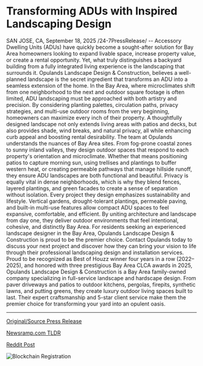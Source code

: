# Transforming ADUs with Inspired Landscaping Design

SAN JOSE, CA, September 18, 2025 /24-7PressRelease/ -- Accessory Dwelling Units (ADUs) have quickly become a sought-after solution for Bay Area homeowners looking to expand livable space, increase property value, or create a rental opportunity. Yet, what truly distinguishes a backyard building from a fully integrated living experience is the landscaping that surrounds it. Opulands Landscape Design & Construction, believes a well-planned landscape is the secret ingredient that transforms an ADU into a seamless extension of the home.  In the Bay Area, where microclimates shift from one neighborhood to the next and outdoor square footage is often limited, ADU landscaping must be approached with both artistry and precision. By considering planting palettes, circulation paths, privacy strategies, and multi-use outdoor rooms from the very beginning, homeowners can maximize every inch of their property. A thoughtfully designed landscape not only extends living areas with patios and decks, but also provides shade, wind breaks, and natural privacy, all while enhancing curb appeal and boosting rental desirability.  The team at Opulands understands the nuances of Bay Area sites. From fog-prone coastal zones to sunny inland valleys, they design outdoor spaces that respond to each property's orientation and microclimate. Whether that means positioning patios to capture morning sun, using trellises and plantings to buffer western heat, or creating permeable pathways that manage hillside runoff, they ensure ADU landscapes are both functional and beautiful. Privacy is equally vital in dense neighborhoods, which is why they blend fences, layered plantings, and green facades to create a sense of separation without isolation.  Every project they design emphasizes sustainability and lifestyle. Vertical gardens, drought-tolerant plantings, permeable paving, and built-in multi-use features allow compact ADU spaces to feel expansive, comfortable, and efficient. By uniting architecture and landscape from day one, they deliver outdoor environments that feel intentional, cohesive, and distinctly Bay Area.  For residents seeking an experienced landscape designer in the Bay Area, Opulands Landscape Design & Construction is proud to be the premier choice. Contact Opulands today to discuss your next project and discover how they can bring your vision to life through their professional landscaping design and installation services.  Proud to be recognized as Best of Houzz winner four years in a row (2022–2025), and honored with three prestigious Bay Area CLCA awards in 2025, Opulands Landscape Design & Construction is a Bay Area family-owned company specializing in full-service landscape and hardscape design. From paver driveways and patios to outdoor kitchens, pergolas, firepits, synthetic lawns, and putting greens, they create luxury outdoor living spaces built to last. Their expert craftsmanship and 5-star client service make them the premier choice for transforming your yard into an opulent oasis. 

---

[Original/Source Press Release](https://www.24-7pressrelease.com/press-release/526711/transforming-adus-with-inspired-landscaping-design)
                    

[Newsramp.com TLDR](https://newsramp.com/curated-news/bay-area-adu-landscaping-opulands-transforms-backyard-buildings-into-luxury-living/13f21a4388101bd067a3706c13f5831a) 

 



[Reddit Post](https://www.reddit.com/r/Energy_Climate_News/comments/1nk1ui3/bay_area_adu_landscaping_opulands_transforms/) 



![Blockchain Registration](https://cdn.newsramp.app/24-7PressRelease/qrcode/259/18/harpswdq.webp)